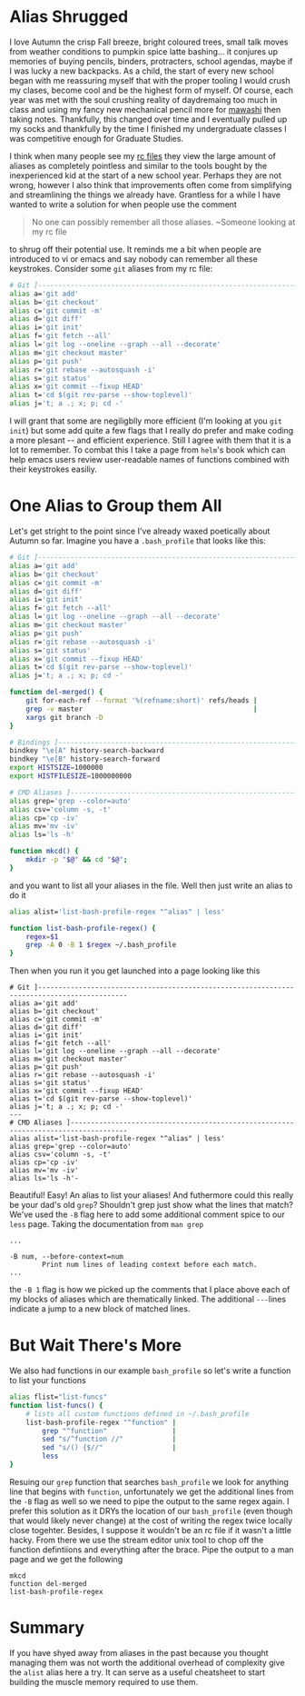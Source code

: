 # Alias Shrugged

I love Autumn the crisp Fall breeze, bright coloured trees, small talk moves from weather
conditions to pumpkin spice latte bashing... it conjures up memories of buying pencils, binders,
protracters, school agendas, maybe if I was lucky a new backpacks. As a child, the start of every
new school began with me reassuring myself that with the proper tooling I would crush my clases,
become cool and be the highest form of myself. Of course, each year was met with the soul crushing
reality of daydremaing too much in class and using my fancy new mechanical pencil more for
[mawashi](https://en.wikipedia.org/wiki/Pen_spinning) then taking notes. Thankfully, this changed
over time and I eventually pulled up my socks and thankfully by the time I finished my
undergraduate classes I was competitive enough for Graduate Studies.

I think when many people see my [rc files](https://en.wikipedia.org/wiki/Configuration_file) they
view the large amount of aliases as completely pointless and similar to the tools bought by the
inexperienced kid at the start of a new school year. Perhaps they are not wrong, however I also
think that improvements often come from simplifying and streamlining the things we already have.
Grantless for a while I have wanted to write a solution for when people use the comment

>No one can possibly remember all those aliases.
>~Someone looking at my rc file

to shrug off their potential use. It reminds me a bit when people are introduced to vi or emacs and
say nobody can remember all these keystrokes. Consider some `git` aliases from my rc file:

```bash
# Git ]--------------------------------------------------------------------------------------------
alias a='git add'
alias b='git checkout'
alias c='git commit -m'
alias d='git diff'
alias i='git init'
alias f='git fetch --all'
alias l='git log --oneline --graph --all --decorate'
alias m='git checkout master'
alias p='git push'
alias r='git rebase --autosquash -i'
alias s='git status'
alias x='git commit --fixup HEAD'
alias t='cd $(git rev-parse --show-toplevel)'
alias j='t; a .; x; p; cd -'
```

I will grant that some are negiligblly more efficient (I'm looking at you `git init`) but some add
quite a few flags that I really do prefer and make coding a more plesant -- and efficient
experience. Still I agree with them that it is a lot to remember. To combat this I take a page from
`helm`'s book which can help emacs users review user-readable names of functions combined with
their keystrokes easiliy.

# One Alias to Group them All

Let's get stright to the point since I've already waxed poetically about Autumn so far. Imagine you
have a `.bash_profile` that looks like this:

```bash
# Git ]--------------------------------------------------------------------------------------------
alias a='git add'
alias b='git checkout'
alias c='git commit -m'
alias d='git diff'
alias i='git init'
alias f='git fetch --all'
alias l='git log --oneline --graph --all --decorate'
alias m='git checkout master'
alias p='git push'
alias r='git rebase --autosquash -i'
alias s='git status'
alias x='git commit --fixup HEAD'
alias t='cd $(git rev-parse --show-toplevel)'
alias j='t; a .; x; p; cd -'

function del-merged() {
    git for-each-ref --format '%(refname:short)' refs/heads |
    grep -v master                                          |
    xargs git branch -D
}

# Bindings ]---------------------------------------------------------------------------------------
bindkey "\e[A" history-search-backward
bindkey "\e[B" history-search-forward
export HISTSIZE=1000000
export HISTFILESIZE=1000000000

# CMD Aliases ]------------------------------------------------------------------------------------
alias grep='grep --color=auto'
alias csv='column -s, -t'
alias cp='cp -iv'
alias mv='mv -iv'
alias ls='ls -h'

function mkcd() {
    mkdir -p "$@" && cd "$@";
}
```

and you want to list all your aliases in the file. Well then just write an alias to do it

```bash
alias alist='list-bash-profile-regex "^alias" | less'

function list-bash-profile-regex() {
    regex=$1
    grep -A 0 -B 1 $regex ~/.bash_profile
}
```

Then when you run it you get launched into a page looking like this

```shellsession
# Git ]--------------------------------------------------------------------------------------------
alias a='git add'
alias b='git checkout'
alias c='git commit -m'
alias d='git diff'
alias i='git init'
alias f='git fetch --all'
alias l='git log --oneline --graph --all --decorate'
alias m='git checkout master'
alias p='git push'
alias r='git rebase --autosquash -i'
alias s='git status'
alias x='git commit --fixup HEAD'
alias t='cd $(git rev-parse --show-toplevel)'
alias j='t; a .; x; p; cd -'
---
# CMD Aliases ]------------------------------------------------------------------------------------
alias alist='list-bash-profile-regex "^alias" | less'
alias grep='grep --color=auto'
alias csv='column -s, -t'
alias cp='cp -iv'
alias mv='mv -iv'
alias ls='ls -h'-
```
Beautiful! Easy! An alias to list your aliases! And futhermore could this really be your dad's old
`grep`? Shouldn't grep just show what the lines that match? We've used the `-B` flag here to add
some additional comment spice to our `less` page. Taking the documentation from `man grep`

```shellsession
...

-B num, --before-context=num
        Print num lines of leading context before each match.
...
```

the `-B 1` flag is how we picked up the comments that I place above each of my blocks of aliases
which are thematically linked. The additional `---`lines indicate a jump to a new block of matched
lines.

# But Wait There's More

We also had functions in our example `bash_profile` so let's write a function to list your
functions

```bash
alias flist="list-funcs"
function list-funcs() {
    # lists all custom functions defined in ~/.bash_profile
    list-bash-profile-regex "^function" |
        grep "^function"                |
        sed "s/^function //"            |
        sed "s/() {$//"                 |
        less
}
```

Resuing our `grep` function that searches `bash_profile` we look for anything line that begins with
`function`, unfortunately we get the additional lines from the `-B` flag as well so we need to pipe
the output to the same regex again. I prefer this solution as it DRYs the location of our
`bash_profile` (even though that would likely never change) at the cost of writing the regex twice
locally close togehter. Besides, I suppose it wouldn't be an rc file if it wasn't a little hacky.
From there we use the stream editor unix tool to chop off the function defintiions and everything
after the brace. Pipe the output to a man page and we get the following

```shellsession
mkcd
function del-merged
list-bash-profile-regex
```
# Summary

If you have shyed away from aliases in the past because you thought managing them was not worth the
additional overhead of complexity give the `alist` alias here a try. It can serve as a useful
cheatsheet to start building the muscle memory required to use them.
